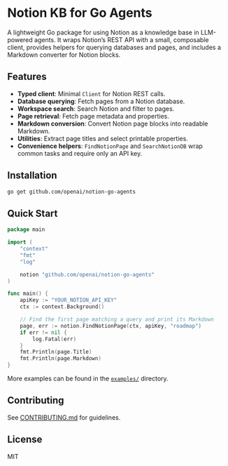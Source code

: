 # Notion KB for Go Agents

A lightweight Go package for using Notion as a knowledge base in LLM-powered agents. It wraps Notion’s REST API with a small, composable client, provides helpers for querying databases and pages, and includes a Markdown converter for Notion blocks.

## Features
- **Typed client**: Minimal `Client` for Notion REST calls.
- **Database querying**: Fetch pages from a Notion database.
- **Workspace search**: Search Notion and filter to pages.
- **Page retrieval**: Fetch page metadata and properties.
- **Markdown conversion**: Convert Notion page blocks into readable Markdown.
- **Utilities**: Extract page titles and select printable properties.
- **Convenience helpers**: `FindNotionPage` and `SearchNotionDB` wrap common
  tasks and require only an API key.

## Installation
```bash
go get github.com/openai/notion-go-agents
```

## Quick Start
```go
package main

import (
    "context"
    "fmt"
    "log"

    notion "github.com/openai/notion-go-agents"
)

func main() {
    apiKey := "YOUR_NOTION_API_KEY"
    ctx := context.Background()

    // Find the first page matching a query and print its Markdown
    page, err := notion.FindNotionPage(ctx, apiKey, "roadmap")
    if err != nil {
        log.Fatal(err)
    }
    fmt.Println(page.Title)
    fmt.Println(page.Markdown)
}
```

More examples can be found in the [`examples/`](./examples) directory.

## Contributing
See [CONTRIBUTING.md](./CONTRIBUTING.md) for guidelines.

## License
MIT
